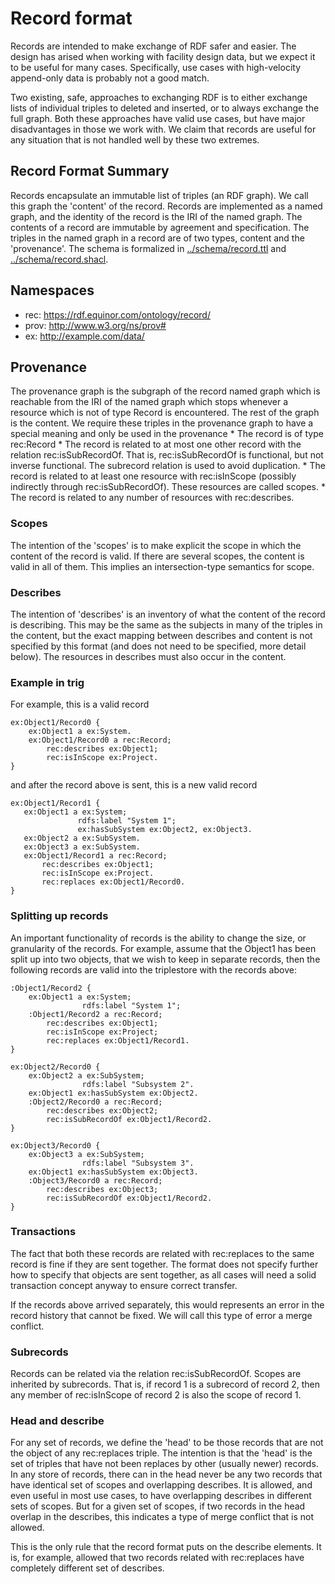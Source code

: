# Record format
Records are intended to make exchange of RDF safer and easier. The design has arised when working with facility design data, but we expect it to be useful for many cases. Specifically, use cases with high-velocity append-only data is probably not a good match. 

Two existing, safe, approaches to exchanging RDF is to either exchange lists of individual triples to deleted and inserted, or to always exchange the full graph. Both these approaches have valid use cases, but have major disadvantages in those we work with. We claim that records are useful for any situation that is not handled well by these two extremes.

## Record Format Summary  
Records encapsulate an immutable list of triples (an RDF graph). We call this graph the 'content' of the record.
Records are implemented as a named graph, and the identity of the record is the IRI of the named graph.
The contents of a record are immutable by agreement and specification. The triples in the named graph in a record are of two types, content and the 'provenance'. 
The schema is formalized in [../schema/record.ttl](record.ttl) and [../schema/record.shacl](record.shacl).

## Namespaces
* rec: https://rdf.equinor.com/ontology/record/
* prov: http://www.w3.org/ns/prov#
* ex: http://example.com/data/ 

## Provenance
The provenance graph is the subgraph of the record named graph which is reachable from the IRI of the named graph which stops whenever a resource which is not of type Record is encountered. The rest of the graph is the content.
We require these triples in the provenance graph to have a special meaning and only be used in the provenance
    * The record is of type rec:Record
    * The record is related to at most one other record with the relation rec:isSubRecordOf. That is, rec:isSubRecordOf is functional, but not inverse functional. The subrecord relation is used to avoid duplication.
    * The record is related to at least one resource with rec:isInScope (possibly indirectly through rec:isSubRecordOf). These resources are called scopes.
    * The record is related to any number of resources with rec:describes. 

### Scopes
The intention of the 'scopes' is to make explicit the scope in which the content of the record is valid. If there are several scopes, the content is valid in all of them. This implies an intersection-type semantics for scope. 

### Describes
The intention of 'describes' is an inventory of what the content of the record is describing. This may be the same as the subjects in many of the triples in the content, but the exact mapping between describes and content is not specified by this format (and does not need to be specified, more detail below). The resources in describes must also occur in the content.

### Example in trig
For example, this is a valid record
```
ex:Object1/Record0 {
    ex:Object1 a ex:System.
    ex:Object1/Record0 a rec:Record;
        rec:describes ex:Object1;
        rec:isInScope ex:Project.
}
 ```
and after the record above is sent, this is a new valid record
 ```
ex:Object1/Record1 {
    ex:Object1 a ex:System;
                rdfs:label "System 1";
                ex:hasSubSystem ex:Object2, ex:Object3.
    ex:Object2 a ex:SubSystem.
    ex:Object3 a ex:SubSystem.
    ex:Object1/Record1 a rec:Record;
        rec:describes ex:Object1;
        rec:isInScope ex:Project.
        rec:replaces ex:Object1/Record0.
}
 ```
### Splitting up records
An important functionality of records is the ability to change the size, or granularity of the records. For example, assume that the Object1 has been split up into two objects, that we wish to keep in separate records, then the following records are valid into the triplestore with the records above: 

```
:Object1/Record2 {
    ex:Object1 a ex:System;
                rdfs:label "System 1";
    :Object1/Record2 a rec:Record;
        rec:describes ex:Object1;
        rec:isInScope ex:Project;
        rec:replaces ex:Object1/Record1.
}
```
```
ex:Object2/Record0 {
    ex:Object2 a ex:SubSystem;
                rdfs:label "Subsystem 2".
    ex:Object1 ex:hasSubSystem ex:Object2.
    :Object2/Record0 a rec:Record;
        rec:describes ex:Object2;
        rec:isSubRecordOf ex:Object1/Record2.
}
 ```
 
```
ex:Object3/Record0 {
    ex:Object3 a ex:SubSystem;
                rdfs:label "Subsystem 3".
    ex:Object1 ex:hasSubSystem ex:Object3.
    :Object3/Record0 a rec:Record;
        rec:describes ex:Object3;
        rec:isSubRecordOf ex:Object1/Record2.
}
 ```
 ### Transactions
 The fact that both these records are related with rec:replaces to the same record is fine if they are sent together. The format does not specify further how to specify that objects are sent together, as all cases will need a solid transaction concept anyway to ensure correct transfer.

 If the records above arrived separately, this would represents an error in the record history that cannot be fixed. We will call this type of error a merge conflict.

### Subrecords
Records can be related via the relation rec:isSubRecordOf. Scopes are inherited by subrecords. That is, if record 1 is a subrecord of record 2, then any member of rec:isInScope of record 2 is also the scope of record 1.

### Head and describe
For any set of records, we define the 'head' to be those records that are not the object of any rec:replaces triple. The intention is that the 'head' is the set of triples that have not been replaces by other (usually newer)  records.
In any store of records, there can in the head never be any two records that have identical set of scopes and overlapping describes. It is allowed, and even useful in most use cases, to have overlapping describes in different sets of scopes. But for a given set of scopes, if two records in the head overlap in the describes, this indicates a type of merge conflict that is not allowed.

This is the only rule that the record format puts on the describe elements. It is, for example, allowed that two records related with rec:replaces have completely different set of describes.
